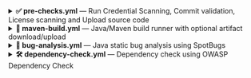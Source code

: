 <details>
<summary><strong>✅ pre-checks.yml</strong> — Run Credential Scanning, Commit validation, License scanning and Upload source code</summary>


### 📄 About

This reusable workflow performs:

- 🔐 Credential scanning (via Gitleaks)  
- ✅ Commit sign-off validation  
- 🧾 license scanning using `license_finder`  
- 📦 Optional artifact upload of the source code for reuse in later stages

### 🔧 Usage

```yaml
jobs:
  pre_checks:
    uses: NavabShariff/shared-library/.github/workflows/pre-checks.yml@main
    with:
      commit_sign_off: true
      commit_message: false
      credential_scan: true
      license_scanning: true
      license_decision_file: 'doc/dependency_decisions.yml'
      upload_artifacts: true
      artifact_name: 'source-code'
```

### 🎛️ Inputs

| Name                  | Type     | Required | Default                        | Description |
|-----------------------|----------|----------|--------------------------------|-------------|
| `commit_sign_off`     | boolean   | ✅ Yes   | true                             | Whether to enforce signed commits (`true` or `false`) |
| `commit_message`      | boolean   | No       | –                              | Commit message validation string or regex (if needed) |
| `license_scanning`    | boolean  | ✅ Yes       | `true`                        | Run `license_finder` to check OSS licenses |
| `license_decision_file` | string | ✅ Yes       | `doc/dependency_decisions.yml` | Path to the ORT/LicenseFinder decisions file |
| `credential_scan` | boolean | ✅ Yes       | `true` | Whether to do credential scanning (`true` or `false`) |
| `upload_artifacts`    | boolean  | No       | `false`                        | Upload source code artifact for later job reuse |
| `artifact_name`       | string   | No       | `source-code`                  | Name of the uploaded artifact |

### 📁 Artifact Upload

If `upload_artifacts` is enabled, the entire source code is zipped and uploaded as an artifact (default name: `source-code`).  
Subsequent jobs can retrieve and reuse it without cloning again:

```yaml
- name: Download artifact
  uses: actions/download-artifact@v4
  with:
    name: source-code
```

</details>

<details>
<summary><strong>🔨 maven-build.yml</strong> — Java/Maven build runner with optional artifact download/upload</summary>

### 📄 About


This reusable workflow compiles Java projects using Maven. It optionally downloads source code artifacts (from earlier stages), performs the Maven command, and can optionally upload the resulting build artifacts.

### 🔧 Usage

```yaml
jobs:
  build:
    uses: NavabShariff/shared-library/.github/workflows/maven-build.yml@main
    with:
      mvn_command: 'clean install'
      java_version: '17'
      checkout: false
      download_artifacts: true
      download_artifact_name: 'source-code'
      upload_artifacts: true
      upload_artifact_name: 'compiled-source-code'
```

### 🎛️ Inputs

| Name                     | Type    | Required | Default               | Description |
|--------------------------|---------|----------|-----------------------|-------------|
| `mvn_command`            | string  | ✅ Yes  | –                     | Maven command to execute (e.g., `clean install`) |
| `java_version`           | string  | ✅ Yes  | –                     | Java version (e.g., `11`, `17`) |
| `checkout`               | boolean | No       | `false`               | Whether to run `actions/checkout` (if code isn't downloaded as artifact) |
| `upload_artifacts`       | boolean | No       | `false`               | Whether to upload the compiled source code |
| `upload_artifact_name`   | string  | No       | `compiled-source-code`| Name of the artifact to upload |
| `download_artifacts`     | boolean | No       | `false`               | Whether to download previously uploaded source code. Enable this if you are not cloning the source code in this stage (i.e., `checkout` is `false`). |
| `download_artifact_name` | string  | No       | –                     | Name of the artifact to download |

### 🧩 Integration Strategy

- ✅ Use `download_artifacts` when consuming source code uploaded in the `pre-checks` stage.
- ✅ Use `upload_artifacts` to pass compiled JARs or other build outputs to downstream jobs (e.g., for BUG analysis, SCA, Or deployment).
- ❗If `checkout` is `true`, repository code is cloned directly; otherwise, assume source code is provided via `download_artifacts`.

</details>

<details>
<summary><strong>🐞 bug-analysis.yml</strong> — Java static bug analysis using SpotBugs</summary>

### 📄 About

This reusable workflow performs Bug Analysis analysis using [SpotBugs](https://spotbugs.github.io/) on a Maven project. It supports downloading previously compiled code artifacts, executing the SpotBugs analysis, and uploading the resulting report file for further review or integration in later CI/CD stages.

### 🔧 Usage

```yaml
jobs:
  bug-analysis:
    uses: NavabShariff/shared-library/.github/workflows/bug-analysis.yml@main
    with:
      download_artifacts: true
      download_artifact_name: 'compiled-source-code'
      mvn_command: 'spotbugs:spotbugs'
      java_version: '17'
      bug_report_name: 'spotbugs-report'
```

### 🎛️ Inputs

| Name                     | Type    | Required | Default | Description |
|--------------------------|---------|----------|---------|-------------|
| `download_artifacts`     | boolean | ✅ Yes  | –       | Whether to download previously uploaded source code artifact |
| `download_artifact_name` | string  | ✅ Yes  | –       | Name of the artifact to download |
| `mvn_command`            | string  | ✅ Yes  | –       | Maven command to execute (e.g., `spotbugs:spotbugs`) |
| `java_version`           | string  | ✅ Yes  | –       | Java version to set up before executing Maven |
| `bug_report_name`        | string  | ✅ Yes  | –       | Name to use for the uploaded bug report artifact. 💡 Suggestion: use predefined GitHub Action variables (e.g., `${{ github.event.repository.name }}-bug-report`) to avoid hardcoding this value per project. |

### 📦 Maven Plugin Requirement

To make this workflow function properly, your `pom.xml` must include the **SpotBugs Maven plugin** as shown below:

```xml
<plugin>
  <groupId>com.github.spotbugs</groupId>
  <artifactId>spotbugs-maven-plugin</artifactId>
  <version>4.7.3.0</version>
  <configuration>
    <effort>Max</effort>
    <failOnError>false</failOnError>
    <threshold>Low</threshold>
    <xmlOutput>true</xmlOutput>
    <outputDirectory>${project.build.directory}</outputDirectory>
  </configuration>
</plugin>
```

> `check out the official documentation`:
[SpotBugs Maven Plugin Documentation](https://spotbugs.readthedocs.io/en/latest/maven.html)

### 🧩 Integration Strategy

- ✅ Use this workflow after a successful Maven build stage (`maven-build.yml`) where compiled source is uploaded.
- ✅ Pass in the same artifact name used during upload in the build stage.
- ✅ Use the uploaded report artifact in downstream workflows like audit or security review.

</details>


<details>
<summary><strong>🛠️ dependency-check.yml</strong> — Dependency check using OWASP Dependency Check</summary>

### 📄 About

This reusable workflow performs a dependency check using the `OWASP Dependency Check` Maven plugin to scan for vulnerabilities in your project's dependencies. It optionally downloads source code artifacts, executes the Maven command, and uploads the resulting dependency check report.

### 🔧 Usage

```yaml
jobs:
  dependency-check:
    uses: NavabShariff/shared-library/.github/workflows/dependency-check.yml@main
    with:
      mvn_command: 'clean verify'
      java_version: '17'
      download_artifacts: true
      download_artifact_name: 'source-code'
      dependency_report_name: 'dependency-check-report'
```

### 🎛️ Inputs

| Name                     | Type    | Required | Default               | Description |
|--------------------------|---------|----------|-----------------------|-------------|
| `mvn_command`            | string  | ✅ Yes  | –                     | Maven command to execute (e.g., `clean verify`) |
| `java_version`           | string  | ✅ Yes  | –                     | Java version (e.g., `11`, `17`) |
| `download_artifacts`     | boolean | ✅ Yes  | –                     | Whether to download previously uploaded source code artifacts (from earlier stages) |
| `download_artifact_name` | string  | ✅ Yes  | –                     | Name of the artifact to download |
| `dependency_report_name` | string  | No  | –                     | Name to use for the uploaded dependency check report artifact (e.g., `dependency-check-report`) |

### 🧩 Integration Strategy

- ✅ Use `download_artifacts` when consuming source code uploaded in the `pre-checks` or build stage.
- ✅ Use `dependency_report_name` to upload the OWASP Dependency Check report for visibility and further actions.
- ✅ No need to build or compile code for this stage; plain source code is sufficient. Therefore, you can run this stage in parallel with the build stage to reduce pipeline execution time.

### ⚙️ Maven Plugin Configuration

To run the OWASP Dependency Check in your Maven project, you need to add the following plugin to your `pom.xml`:

```xml
<plugin>
    <groupId>org.owasp</groupId>
    <artifactId>dependency-check-maven</artifactId>
    <version>12.1.0</version>
    <executions>
        <execution>
            <goals>
                <goal>check</goal>
            </goals>
        </execution>
    </executions>
    <configuration>
        <formats>
        <format>HTML</format>
        </formats>
        <outputDirectory>${project.basedir}</outputDirectory>
    </configuration>
</plugin>
```

> `check out the official documentation`:  
[OWASP Dependency Check Maven Plugin Documentation](https://jeremylong.github.io/DependencyCheck/dependency-check-maven/index.html)

</details>